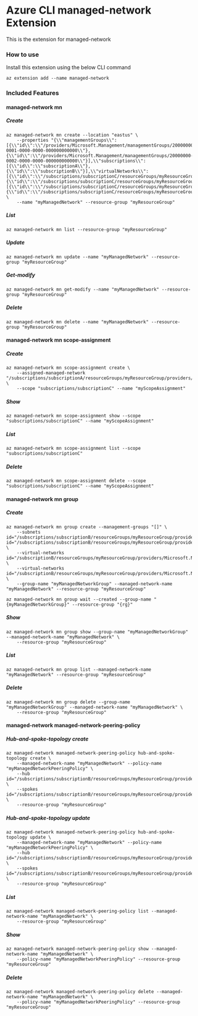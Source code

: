 # Azure CLI managed-network Extension #
This is the extension for managed-network

### How to use ###
Install this extension using the below CLI command
```
az extension add --name managed-network
```

### Included Features ###
#### managed-network mn ####
##### Create #####
```
az managed-network mn create --location "eastus" \
    --properties "{\\"managementGroups\\":[{\\"id\\":\\"/providers/Microsoft.Management/managementGroups/20000000-0001-0000-0000-000000000000\\"},{\\"id\\":\\"/providers/Microsoft.Management/managementGroups/20000000-0002-0000-0000-000000000000\\"}],\\"subscriptions\\":[{\\"id\\":\\"subscriptionA\\"},{\\"id\\":\\"subscriptionB\\"}],\\"virtualNetworks\\":[{\\"id\\":\\"/subscriptions/subscriptionC/resourceGroups/myResourceGroup/providers/Microsoft.Network/virtualNetworks/myVirtualNetwork\\"},{\\"id\\":\\"/subscriptions/subscriptionC/resourceGroups/myResourceGroup/providers/Microsoft.Network/virtualNetworks/myVirtualNetwork2\\"}],\\"subnets\\":[{\\"id\\":\\"/subscriptions/subscriptionC/resourceGroups/myResourceGroup/providers/Microsoft.Network/virtualNetworks/myVirtualNetwork3/subnets/default\\"},{\\"id\\":\\"/subscriptions/subscriptionC/resourceGroups/myResourceGroup/providers/Microsoft.Network/virtualNetworks/myVirtualNetwork3/subnets/default\\"}]}" \
    --name "myManagedNetwork" --resource-group "myResourceGroup" 
```
##### List #####
```
az managed-network mn list --resource-group "myResourceGroup"
```
##### Update #####
```
az managed-network mn update --name "myManagedNetwork" --resource-group "myResourceGroup"
```
##### Get-modify #####
```
az managed-network mn get-modify --name "myManagedNetwork" --resource-group "myResourceGroup"
```
##### Delete #####
```
az managed-network mn delete --name "myManagedNetwork" --resource-group "myResourceGroup"
```
#### managed-network mn scope-assignment ####
##### Create #####
```
az managed-network mn scope-assignment create \
    --assigned-managed-network "/subscriptions/subscriptionA/resourceGroups/myResourceGroup/providers/Microsoft.ManagedNetwork/managedNetworks/myManagedNetwork" \
    --scope "subscriptions/subscriptionC" --name "myScopeAssignment" 
```
##### Show #####
```
az managed-network mn scope-assignment show --scope "subscriptions/subscriptionC" --name "myScopeAssignment"
```
##### List #####
```
az managed-network mn scope-assignment list --scope "subscriptions/subscriptionC"
```
##### Delete #####
```
az managed-network mn scope-assignment delete --scope "subscriptions/subscriptionC" --name "myScopeAssignment"
```
#### managed-network mn group ####
##### Create #####
```
az managed-network mn group create --management-groups "[]" \
    --subnets id="/subscriptions/subscriptionB/resourceGroups/myResourceGroup/providers/Microsoft.Network/virtualNetworks/myVirtualNetwork/subnets/default" id="/subscriptions/subscriptionB/resourceGroups/myResourceGroup/providers/Microsoft.Network/virtualNetworks/myVirtualNetwork2/subnets/default" \
    --virtual-networks id="/subscriptionB/resourceGroups/myResourceGroup/providers/Microsoft.Network/virtualNetworks/VnetA" \
    --virtual-networks id="/subscriptionB/resourceGroups/myResourceGroup/providers/Microsoft.Network/virtualNetworks/VnetB" \
    --group-name "myManagedNetworkGroup" --managed-network-name "myManagedNetwork" --resource-group "myResourceGroup" 

az managed-network mn group wait --created --group-name "{myManagedNetworkGroup}" --resource-group "{rg}"
```
##### Show #####
```
az managed-network mn group show --group-name "myManagedNetworkGroup" --managed-network-name "myManagedNetwork" \
    --resource-group "myResourceGroup" 
```
##### List #####
```
az managed-network mn group list --managed-network-name "myManagedNetwork" --resource-group "myResourceGroup"
```
##### Delete #####
```
az managed-network mn group delete --group-name "myManagedNetworkGroup" --managed-network-name "myManagedNetwork" \
    --resource-group "myResourceGroup" 
```
#### managed-network managed-network-peering-policy ####
##### Hub-and-spoke-topology create #####
```
az managed-network managed-network-peering-policy hub-and-spoke-topology create \
    --managed-network-name "myManagedNetwork" --policy-name "myManagedNetworkPeeringPolicy" \
    --hub id="/subscriptions/subscriptionB/resourceGroups/myResourceGroup/providers/Microsoft.Network/virtualNetworks/myVirtualNetwork4" \
    --spokes id="/subscriptions/subscriptionB/resourceGroups/myResourceGroup/providers/Microsoft.ManagedNetwork/managedNetworks/myManagedNetwork/managedNetworkGroups/myManagedNetworkGroup" \
    --resource-group "myResourceGroup" 
```
##### Hub-and-spoke-topology update #####
```
az managed-network managed-network-peering-policy hub-and-spoke-topology update \
    --managed-network-name "myManagedNetwork" --policy-name "myManagedNetworkPeeringPolicy" \
    --hub id="/subscriptions/subscriptionB/resourceGroups/myResourceGroup/providers/Microsoft.Network/virtualNetworks/myVirtualNetwork4" \
    --spokes id="/subscriptions/subscriptionB/resourceGroups/myResourceGroup/providers/Microsoft.ManagedNetwork/managedNetworks/myManagedNetwork/managedNetworkGroups/myManagedNetworkGroup" \
    --resource-group "myResourceGroup" 
```
##### List #####
```
az managed-network managed-network-peering-policy list --managed-network-name "myManagedNetwork" \
    --resource-group "myResourceGroup" 
```
##### Show #####
```
az managed-network managed-network-peering-policy show --managed-network-name "myManagedNetwork" \
    --policy-name "myManagedNetworkPeeringPolicy" --resource-group "myResourceGroup" 
```
##### Delete #####
```
az managed-network managed-network-peering-policy delete --managed-network-name "myManagedNetwork" \
    --policy-name "myManagedNetworkPeeringPolicy" --resource-group "myResourceGroup" 
```